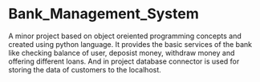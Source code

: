 # Bank_Management_System
A minor project based on object oreiented programming concepts and created using python language. It provides the basic services of the bank like checking balance of user, deposist money, withdraw money and offering different loans. And in project database connector is used for storing the data of customers to the localhost.
